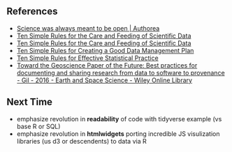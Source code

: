 ## References

* [Science was always meant to be open | Authorea](https://www.authorea.com/users/3/articles/6316/_show_article)
* [Ten Simple Rules for the Care and Feeding of Scientific Data](http://journals.plos.org/ploscompbiol/article?id=10.1371/journal.pcbi.1003542)
* [Ten Simple Rules for the Care and Feeding of Scientific Data](http://journals.plos.org/ploscompbiol/article?id=10.1371/journal.pcbi.1003542)
* [Ten Simple Rules for Creating a Good Data Management Plan](http://journals.plos.org/ploscompbiol/article?id=10.1371/journal.pcbi.1004525)
* [Ten Simple Rules for Effective Statistical Practice](http://journals.plos.org/ploscompbiol/article?id=10.1371/journal.pcbi.1004961)
* [Toward the Geoscience Paper of the Future: Best practices for documenting and sharing research from data to software to provenance - Gil - 2016 - Earth and Space Science - Wiley Online Library](http://onlinelibrary.wiley.com/doi/10.1002/2015EA000136/full)

## Next Time
- emphasize revolution in **readability** of code with tidyverse example (vs base R or SQL)
- emphasize revolution in **htmlwidgets** porting incredible JS visulization libraries (us d3 or descendents) to data via R
